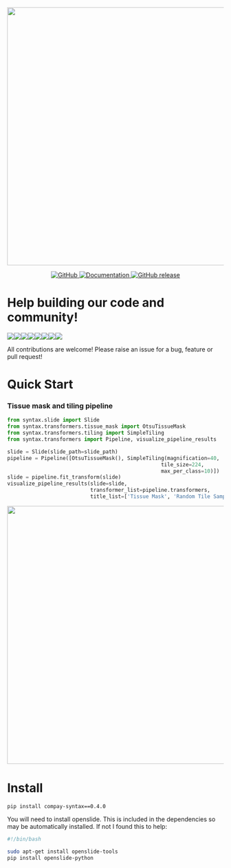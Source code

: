 <p align="center">
    <br>
    <img src="https://raw.githubusercontent.com/jgamper/compay-syntax/master/docs/source/imgs/syntax_logo_text.png?token=ADDZO4PH6CJSK5XTSC2ZLXK6ZPXRY" width="600"/>
    <br>
<p>
<p align="center">
    <a href="https://github.com/jgamper/compay-syntax/blob/master/LICENSE">
        <img alt="GitHub" src="https://img.shields.io/github/license/jgamper/compay-syntax.svg?color=blue">
    </a>
    <a href="https://jgamper.github.io/compay-syntax/">
        <img alt="Documentation" src="https://img.shields.io/website/http/jgamper.github.io/syntax.svg?down_color=red&down_message=offline&up_message=online">
    </a>
    <a href="https://github.com/jgamper/compay-syntax/releases">
        <img alt="GitHub release" src="https://img.shields.io/github/release/jgamper/compay-syntax.svg">
    </a>
</p>

# Help building our code and community!

[![](https://sourcerer.io/fame/jgamper/jgamper/compay-syntax/images/0)](https://sourcerer.io/fame/jgamper/jgamper/compay-syntax/links/0)[![](https://sourcerer.io/fame/jgamper/jgamper/compay-syntax/images/1)](https://sourcerer.io/fame/jgamper/jgamper/compay-syntax/links/1)[![](https://sourcerer.io/fame/jgamper/jgamper/compay-syntax/images/2)](https://sourcerer.io/fame/jgamper/jgamper/compay-syntax/links/2)[![](https://sourcerer.io/fame/jgamper/jgamper/compay-syntax/images/3)](https://sourcerer.io/fame/jgamper/jgamper/compay-syntax/links/3)[![](https://sourcerer.io/fame/jgamper/jgamper/compay-syntax/images/4)](https://sourcerer.io/fame/jgamper/jgamper/compay-syntax/links/4)[![](https://sourcerer.io/fame/jgamper/jgamper/compay-syntax/images/5)](https://sourcerer.io/fame/jgamper/jgamper/compay-syntax/links/5)[![](https://sourcerer.io/fame/jgamper/jgamper/compay-syntax/images/6)](https://sourcerer.io/fame/jgamper/jgamper/compay-syntax/links/6)[![](https://sourcerer.io/fame/jgamper/jgamper/compay-syntax/images/7)](https://sourcerer.io/fame/jgamper/jgamper/compay-syntax/links/7)

All contributions are welcome! Please raise an issue for a bug, feature or pull request!

# Quick Start

### Tissue mask and tiling pipeline
```python
from syntax.slide import Slide
from syntax.transformers.tissue_mask import OtsuTissueMask
from syntax.transformers.tiling import SimpleTiling
from syntax.transformers import Pipeline, visualize_pipeline_results

slide = Slide(slide_path=slide_path)
pipeline = Pipeline([OtsuTissueMask(), SimpleTiling(magnification=40,
                                                  tile_size=224,
                                                  max_per_class=10)])
slide = pipeline.fit_transform(slide)
visualize_pipeline_results(slide=slide,
                           transformer_list=pipeline.transformers,
                           title_list=['Tissue Mask', 'Random Tile Sampling'])
```
<p align="center">
    <img src="https://raw.githubusercontent.com/jgamper/compay-syntax/master/docs/source/imgs/simple_pipeline.png?token=ADDZO4ISOOTTRG4MMPNYCXS6ZPXPS" width="600"/>
<p>

# Install

`pip install compay-syntax==0.4.0`

You will need to install openslide. This is included in the dependencies so may be automatically installed. If not I found this to help:

```bash
#!/bin/bash

sudo apt-get install openslide-tools
pip install openslide-python
```
